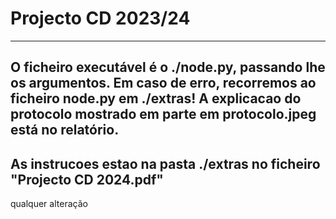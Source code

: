 # Projecto CD 2023/24
-----------------------------------------------------------------
O ficheiro executável é o ./node.py, passando lhe os argumentos. Em caso de erro, recorremos ao ficheiro node.py em ./extras!
A explicacao do protocolo mostrado em parte em protocolo.jpeg está no relatório.
----------------------------------------------------------------
As instrucoes estao na pasta ./extras no ficheiro "Projecto CD 2024.pdf"
----------------------------------------------------------------

qualquer alteração 